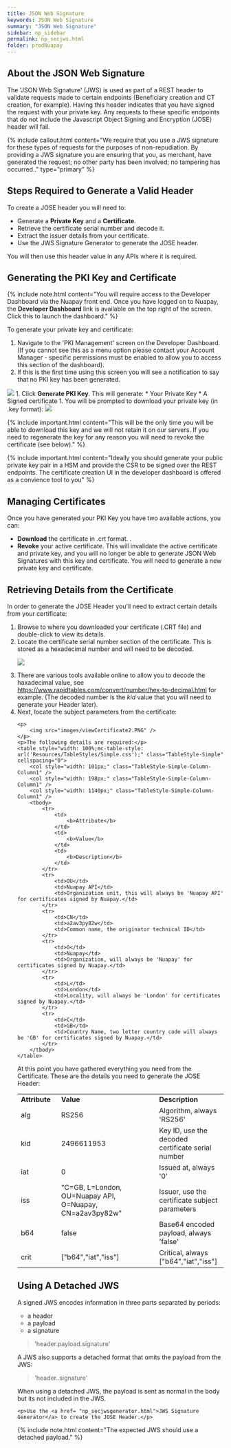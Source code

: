 ```yaml
---
title: JSON Web Signature
keywords: JSON Web Signature
summary: "JSON Web Signature"
sidebar: np_sidebar
permalink: np_secjws.html
folder: prodNuapay
---
```


## About the JSON Web Signature

The 'JSON Web Signature' (JWS) is used as part of a REST header to validate requests made to certain endpoints (Beneficiary creation and CT creation, for example). Having this header indicates that you have signed the request with your private key. Any requests to these specific endpoints that do not include the Javascript Object Signing and Encryption (JOSE) header will fail.

{% include callout.html content="We require that you use a JWS signature for these types of requests for the purposes of non-repudiation. By providing a JWS signature you are ensuring that you, as merchant, have generated the request; no other party has been involved; no tampering has occurred.." type="primary" %} 


## Steps Required to Generate a Valid Header

To create a JOSE header you will need to:

* Generate a <b>Private Key</b> and a <b>Certificate</b>.
* Retrieve the certificate serial number and decode it.
* Extract the issuer details from your certificate.
* Use the JWS Signature Generator to generate the JOSE header. 

You will then use this header value in any APIs where it is required.  

## Generating the PKI Key and Certificate

{% include note.html content="You will require access to the Developer Dashboard via the Nuapay front end. Once you have logged on to Nuapay, the <b>Developer Dashboard</b> link is available on the top right of the screen. Click this to launch the dashboard." %}

To generate your private key and certificate:

1. Navigate to the 'PKI Management' screen on the Developer Dashboard. (If you cannot see this as a menu option please contact your Account Manager - specific permissions must be enabled to allow you to access this section of the dashboard). 
1. If this is the first time using this screen you will see a notification to say that no PKI key has been generated. 
<img src = "images/01_PKI_Management.png">
1. Click <b>Generate PKI Key</b>. This will generate:
* Your Private Key
* A Signed certificate
1. You will be prompted to download your private key (in .key format):
<img src = "images/02_PKI_Management.png">

{% include important.html content="This will be the only time you will be able to download this key and we will not retain it on our servers. If you need to regenerate the key for any reason you will need to revoke the certificate (see below)." %}

{% include important.html content="Ideally you should generate your public private key pair in a HSM and provide the CSR to be signed over the REST endpoints. The certificate creation UI in the developer dashboard is offered as a convience tool to you" %}



## Managing Certificates

Once you have generated your PKI Key you have two available actions, you can:

* <b>Download</b> the certificate in .crt format. .
* <b>Revoke</b> your active certificate. This will invalidate the active certificate and private key, and you will no longer be able to generate JSON Web Signatures with this key and certificate. You will need to generate a new private key and certificate.


## Retrieving Details from the Certificate

In order to generate the JOSE Header you'll need to extract certain details from your certificate:

<ol>
	<li value="1">Browse to where you downloaded your certificate (.CRT file) and double-click to view its details.</li>
	<li value="2">Locate the certificate serial number section of the certificate. This is stored as a hexadecimal number and will need to be decoded.</li>
	<p>
		<img src="images/ViewCertificate.png" />
	</p>
	<li value="3">There are various tools available online to allow you to decode the haxadecimal value, see <a href = "https://www.rapidtables.com/convert/number/hex-to-decimal.html" target = "_blank">https://www.rapidtables.com/convert/number/hex-to-decimal.html</a> for example. (The decoded number is the <i>kid</i> value that you will need to generate your Header later).</li> 
	<li value="4">Next, locate the subject parameters from the certificate:</li>

    <p>
		<img src="images/viewCertificate2.PNG" />
	</p>
    <p>The following details are required:</p>
	<table style="width: 100%;mc-table-style: url('Resources/TableStyles/Simple.css');" class="TableStyle-Simple" cellspacing="0">
		<col style="width: 101px;" class="TableStyle-Simple-Column-Column1" />
		<col style="width: 198px;" class="TableStyle-Simple-Column-Column1" />
		<col style="width: 1140px;" class="TableStyle-Simple-Column-Column1" />
		<tbody>
			<tr>
				<td>
					<b>Attribute</b>
				</td>
				<td>
					<b>Value</b>
				</td>
				<td>
					<b>Description</b>
				</td>
			</tr>
			<tr>
				<td>OU</td>
				<td>Nuapay API</td>
				<td>Organization unit, this will always be 'Nuapay API' for certificates signed by Nuapay.</td>
			</tr>
			<tr>
				<td>CN</td>
				<td>a2av3py82w</td>
				<td>Common name, the originator technical ID</td>
			</tr>
			<tr>
				<td>O</td>
				<td>Nuapay</td>
				<td>Organization, will always be 'Nuapay' for certificates signed by Nuapay.</td>
			</tr>
			<tr>
				<td>L</td>
				<td>London</td>
				<td>Locality, will always be 'London' for certificates signed by Nuapay.</td>
			</tr>
			<tr>
				<td>C</td>
				<td>GB</td>
				<td>Country Name, two letter country code will always be 'GB' for certificates signed by Nuapay.</td>
			</tr>
		</tbody>
	</table>

<p>At this point you have gathered everything you need from the Certificate. These are the details you need to generate the JOSE Header: </p>
	<table style="width" cellspacing="0">
		<col style="width: 103px;"  />
		<col style="width: 308px;" />
		<col style="width: 33%;"  />
		<tbody>
			<tr>
				<td>
					<b>Attribute</b>
				</td>
				<td>
					<b>Value</b>
				</td>
				<td>
					<b>Description</b>
				</td>
			</tr>
			<tr>
				<td>alg</td>
				<td>RS256</td>
				<td>Algorithm, always 'RS256'</td>
			</tr>
			<tr>
				<td>kid</td>
				<td>2496611953</td>
				<td>Key&#160;ID, use the decoded certificate serial number</td>
			</tr>
			<tr>
				<td>iat</td>
				<td>0</td>
				<td>Issued at, always '0'</td>
			</tr>
			<tr>
				<td>iss</td>
				<td>"C=GB, L=London, OU=Nuapay API, O=Nuapay, CN=a2av3py82w"</td>
				<td>Issuer, use the certificate subject parameters</td>
			</tr>
			<tr>
				<td>b64</td>
				<td>false</td>
				<td>Base64 encoded payload, always 'false'</td>
			</tr>
			<tr>
				<td>crit</td>
				<td>["b64","iat","iss"]</td>
				<td>Critical, always ["b64","iat","iss"]</td>
			</tr>
		</tbody>
	</table>

## Using A Detached JWS

A signed JWS encodes information in three parts separated by periods: 
* a header 
* a payload
* a signature

> 'header.payload.signature'
	
A JWS also supports a detached format that omits the payload from the JWS:

> 'header..signature'
	
<p>
When using a detached JWS, the payload is sent as normal in the body but its not included in the JWS. 
</p>


    <p>Use the <a href= "np_secjwsgenerator.html">JWS Signature Generator</a> to create the JOSE Header.</p>


{% include note.html content="The expected JWS should use a detached payload." %}
